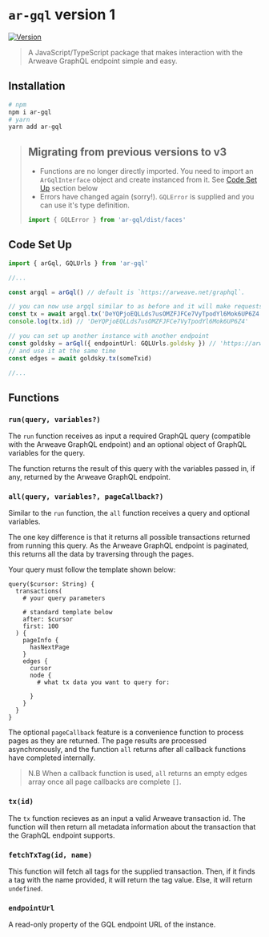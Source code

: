 # `ar-gql` version 1

[![Version](https://img.shields.io/npm/v/ar-gql?style=flat&colorA=000000&colorB=000000)](https://www.npmjs.com/package/ar-gql)

> A JavaScript/TypeScript package that makes interaction with the Arweave GraphQL endpoint simple and easy.

## Installation

```sh
# npm
npm i ar-gql
# yarn
yarn add ar-gql
```

> ## Migrating from previous versions to v3
> - Functions are no longer directly imported. You need to import an `ArGqlInterface` object and create instanced from it. See [Code Set Up](#code-set-up) section below
> - Errors have changed again (sorry!). `GQLError` is supplied and you can use it's type definition.
> ```ts
> import { GQLError } from 'ar-gql/dist/faces'
> ```

## Code Set Up

```ts
import { arGql, GQLUrls } from 'ar-gql'

//...

const argql = arGql() // default is `https://arweave.net/graphql`.

// you can now use argql similar to as before and it will make requests to the default GQL endpoint
const tx = await argql.tx('DeYQPjoEQLLds7usOMZFJFCe7VyTpodYl6Mok6UP6Z4')
console.log(tx.id) // 'DeYQPjoEQLLds7usOMZFJFCe7VyTpodYl6Mok6UP6Z4'

// you can set up another instance with another endpoint
const goldsky = arGql({ endpointUrl: GQLUrls.goldsky }) // 'https://arweave-search.goldsky.com/graphql'
// and use it at the same time
const edges = await goldsky.tx(someTxid)

//...

```

## Functions

### `run(query, variables?)`

The `run` function receives as input a required GraphQL query (compatible with the Arweave GraphQL endpoint) and an optional object of GraphQL variables for the query.

The function returns the result of this query with the variables passed in, if any, returned by the Arweave GraphQL endpoint.

### `all(query, variables?, pageCallback?)`

Similar to the `run` function, the `all` function receives a query and optional variables.

The one key difference is that it returns all possible transactions returned from running this query. As the Arweave GraphQL endpoint is paginated, this returns all the data by traversing through the pages.

Your query must follow the template shown below:

```
query($cursor: String) {
  transactions(
    # your query parameters
      
    # standard template below
    after: $cursor
    first: 100
  ) {
    pageInfo {
      hasNextPage
    }
    edges {
      cursor
      node {
        # what tx data you want to query for:
        
      }
    }
  }
}
```

The optional `pageCallback` feature is a convenience function to process pages as they are returned. The page results are processed asynchronously, and the function `all` returns after all callback functions have completed internally.
> N.B When a callback function is used, `all` returns an empty edges array once all page callbacks are complete `[]`.

### `tx(id)`

The `tx` function recieves as an input a valid Arweave transaction id. The function will then return all metadata information about the transaction that the GraphQL endpoint supports.

### `fetchTxTag(id, name)`

This function will fetch all tags for the supplied transaction. Then, if it finds a tag with the name provided, it will return the tag value. Else, it will return `undefined`.

### `endpointUrl`

A read-only property of the GQL endpoint URL of the instance. 
